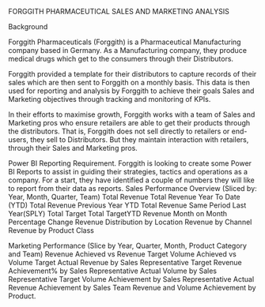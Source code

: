 FORGGITH PHARMACEUTICAL SALES AND MARKETING ANALYSIS

Background

Forggith Pharmaceuticals (Forggith) is a Pharmaceutical Manufacturing company based in Germany. As a Manufacturing company, they produce medical drugs which get to the consumers through their Distributors.

Forggith provided a template for their distributors to capture records of their sales which are then sent to Forggith on a monthly basis. This data is then used for reporting and analysis by Forggith to achieve their goals Sales and Marketing objectives through tracking and monitoring of KPIs.

In their efforts to maximise growth, Forggith works with a team of Sales and Marketing pros who ensure retailers are able to get their products through the distributors. That is, Forggith does not sell directly to retailers or end-users, they sell to Distributors. But they maintain interaction with retailers, through their Sales and Marketing pros.

Power BI Reporting Requirement. Forggith is looking to create some Power BI Reports to assist in guiding their strategies, tactics and operations as a company. For a start, they have identified a couple of numbers they will like to report from their data as reports. Sales Performance Overview (Sliced by: Year, Month, Quarter, Team) Total Revenue Total Revenue Year To Date (YTD) Total Revenue Previous Year YTD Total Revenue Same Period Last Year(SPLY) Total Target Total TargetYTD Revenue Month on Month Percentage Change Revenue Distribution by Location Revenue by Channel Revenue by Product Class

Marketing Performance (Slice by Year, Quarter, Month, Product Category and Team) Revenue Achieved vs Revenue Target Volume Achieved vs Volume Target Actual Revenue by Sales Representative Target Revenue Achievement% by Sales Representative Actual Volume by Sales Representative Target Volume Achievement by Sales Representative Actual Revenue Achievement by Sales Team Revenue and Volume Achievement by Product.
